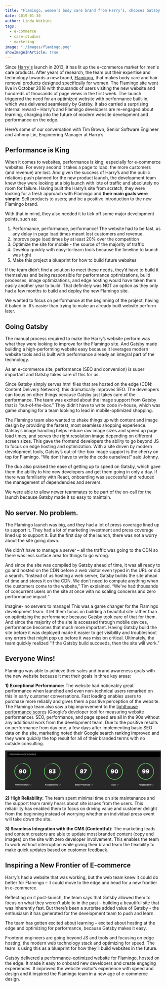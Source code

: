 ```yaml
---
title: "Flamingo, women’s body care brand from Harry’s, chooses Gatsby for critical e-commerce launch, 5X faster page loads"
date: 2019-01-30
author: Linda Watkins
tags:
  - e-commerce
  - case-studies
  - marketing
image: "./images/flamingo.png"
showImageInArticle: true
---
```


Since [Harry's](https://www.harrys.com/en/us) launch in 2013, it has lit up the e-commerce market for men's care products. After years of research, the team put their expertise and technology towards a new brand, [Flamingo](https://www.shopflamingo.com/), that makes body care and hair removal products designed specifically for women. The Flamingo site went live in October 2018 with thousands of users visiting the new website and hundreds of thousands of page views in the first week. The launch triggered the need for an optimized website with performance built-in, which was delivered seamlessly by Gatsby. It also carried a surprising internal reward – Harry’s and Flamingo developers are re-engaged about learning, charging into the future of modern website development and performance on the edge.

Here’s some of our conversation with Tim Brown, Senior Software Engineer and Johnny Lin, Engineering Manager at Harry’s.

## Performance is King

When it comes to websites, performance is king, especially for e-commerce websites. For every second it takes a page to load, the more customers (and revenue) are lost. And given the success of Harry’s and the public relations push planned for the new product launch, the development team knew they were looking at a big launch with lots of traffic and absolutely no room for failure. Having built the Harry’s site from scratch, they were looking for a fresh approach with Flamingo and **their main goals were simple**: Sell products to users; and be a positive introduction to the new Flamingo brand.

With that in mind, they also needed it to tick off some major development points, such as:

1. Performance, performance, performance! The website had to be fast, as any delay in page load times meant lost customers and revenue.
2. Improve page load times by at least 20% over the competition
3. Optimize the site for mobile - the source of the majority of traffic
4. Develop quickly with easy-to-learn tools because the timeline to launch was tight
5. Make this project a blueprint for how to build future websites

If the team didn’t find a solution to meet these needs, they’d have to build it themselves and being responsible for performance optimizations, build processes, image optimizations, and edge hosting would have taken them easily another year to build. That definitely was NOT an option as they only had a few months to build and deploy the new Flamingo site.

<Pullquote>
  We wanted to focus on performance at the beginning of the project, having it
  baked in. It’s easier than trying to make an already built website perform
  later.
</Pullquote>

## Going Gatsby

The manual process required to make the Harry’s website perform was what they were looking to improve for the Flamingo site. And Gatsby made building a high-performing website easy because it leverages modern website tools and is built with performance already an integral part of the technology.

<Pullquote>
  As an e-commerce site, performance (SEO and conversion) is super important and
  Gatsby takes care of this for us.
</Pullquote>

Since Gatsby simply serves html files that are hosted on the edge (CDN: Content Delivery Network), this dramatically improves SEO. The developers can focus on other things because Gatsby just takes care of the performance. The team was excited about the image support from Gatsby that is “out-of-the-box.” They didn’t have to write code in-house, which was game changing for a team looking to lead in mobile-optimized shopping.

The Flamingo team also wanted to shake things up with content and image design by providing the fastest, most seamless shopping experience. Gatsby’s image handling helps reduce raw image sizes and speed up page load times, and serves the right resolution image depending on different screen sizes. This gave the frontend developers the ability to go beyond JS to focus on edge hosting and optimization. With a site driven by modern development tools, Gatsby’s out-of-the-box image support is the cherry on top for Flamingo. “We don’t have to write the code ourselves!” said Johnny.

The duo also praised the ease of getting up to speed on Gatsby, which gave them the ability to hire new developers and get them going in only a day. If there was familiarity with React, onboarding was successful and reduced the management of dependencies and servers.

<Pullquote>
  We were able to allow newer teammates to be part of the on-call for the launch
  because Gatsby made it so easy to maintain.
</Pullquote>

## No server. No problem.

The Flamingo launch was big, and they had a lot of press coverage lined up to support it. They had a lot of marketing investment and press coverage lined up to support it. But the first day of the launch, there was not a worry about the site going down.

<Pullquote>
  We didn’t have to manage a server – all the traffic was going to the CDN so
  there was less surface area for things to go wrong.
</Pullquote>

And since the site was compiled by Gatsby ahead of time, it was all ready to go and hosted on the CDN before a web visitor even typed in the URL or did a search. “Instead of us hosting a web server, Gatsby builds the site ahead of time and stores it on the CDN. We don’t need to compute anything when the customers come to the website,” Tim explained. “We've had thousands of concurrent users on the site at once with no scaling concerns and zero performance impact.”

Imagine- no servers to manage! This was a game changer for the Flamingo development team. It let them focus on building a beautiful site rather than on optimizing the performance because Gatsby took care of that for them. And since the majority of the site is accessed through mobile devices, performance becomes that much more important. Having Gatsby build the site before it was deployed made it easier to get visibility and troubleshoot any errors that might pop up before it was mission critical. Ultimately, the team quickly realized “if the Gatsby build succeeds, then the site will work.”

## Everyone Wins!

Flamingo was able to achieve their sales and brand awareness goals with the new website because it met their goals in three key areas:

**1) Exceptional Performance:** The website had noticeably great performance when launched and even non-technical users remarked on this in early customer conversations. Fast loading enables users to purchase more reliably and gives them a positive perception of the website. The Flamingo team also saw a big improvement to the [lighthouse performance scores](https://developers.google.com/web/tools/lighthouse/) (Google’s developer tool for measuring website performance). SEO, performance, and page speed are all in the 90s without any additional work from the development team. Due to the positive results on performance from day one, a few days after implementing basic SEO data on the site, marketing noted their Google search ranking improved and they were quickly the top result for all of their branded terms with no outside consulting.

![Lighthouse performance scores](./images/lighthouse.png)

**2) High Reliability:** The team spent minimal time on site maintenance and the support team rarely hears about site issues from the users. This reliability has enabled them to focus on driving value and customer delight from the beginning instead of worrying whether an individual press event will take down the site.

**3) Seamless Integration with the CMS (Contentful):** The marketing leads and content creators are able to update most branded content (copy and images) on the site with zero developer involvement. This enables the team to work without interruption while giving their brand team the flexibility to make quick updates based on customer feedback.

## Inspiring a New Frontier of E-commerce

Harry’s had a website that was working, but the web team knew it could do better for Flamingo – it could move to the edge and head for a new frontier in e-commerce.

Reflecting on it post-launch, the team says that Gatsby allowed them to focus on what they weren’t able to in the past – building a beautiful site that was inherently fast. But there’s been a surprise added value of Gatsby - the enthusiasm it has generated for the development team to push and learn.

<Pullquote>
  The team has gotten excited about learning – excited about hosting at the edge
  and optimizing for performance, because Gatsby makes it easy.
</Pullquote>

Frontend engineers are going beyond JS and tools and focusing on edge hosting, the modern web technology stack and optimizing for speed. The team is using this as a blueprint for how they’ll build websites in the future.

Gatsby delivered a performance-optimized website for Flamingo, hosted on the edge. It made it easy to onboard new developers and create engaging experiences. It improved the website visitor’s experience with speed and design and it inspired the Flamingo team in a new age of e-commerce design.
